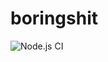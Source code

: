 # boringshit
![Node.js CI](https://github.com/CryptexDaddy/boringshit/workflows/Node.js%20CI/badge.svg)
